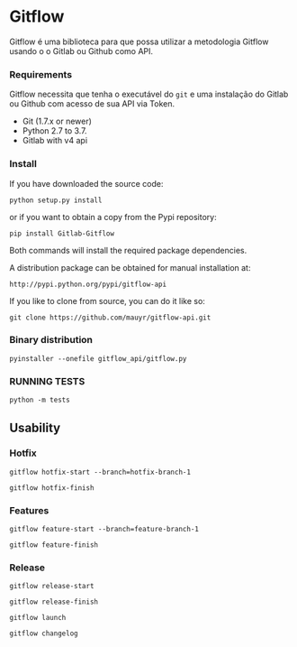 # Gitflow
Gitflow é uma biblioteca para que possa utilizar a metodologia Gitflow usando o o Gitlab ou Github como API.

### Requirements
Gitflow necessita que tenha o executável do `git` e uma instalação do Gitlab ou Github com acesso de sua API via Token.

* Git (1.7.x or newer)
* Python 2.7 to 3.7.
* Gitlab with v4 api

### Install
If you have downloaded the source code:

`python setup.py install`

or if you want to obtain a copy from the Pypi repository:

`pip install Gitlab-Gitflow`

Both commands will install the required package dependencies.

A distribution package can be obtained for manual installation at:

`http://pypi.python.org/pypi/gitflow-api`

If you like to clone from source, you can do it like so:

`git clone https://github.com/mauyr/gitflow-api.git`

### Binary distribution
`pyinstaller --onefile gitflow_api/gitflow.py`


### RUNNING TESTS
`python -m tests`


## Usability

### Hotfix
`gitflow hotfix-start --branch=hotfix-branch-1`

`gitflow hotfix-finish` 

### Features
`gitflow feature-start --branch=feature-branch-1`

`gitflow feature-finish`


### Release
`gitflow release-start`

`gitflow release-finish`

`gitflow launch`

`gitflow changelog` 
